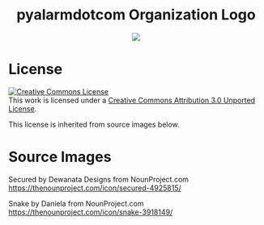 <h1 align="center">pyalarmdotcom Organization Logo</h1>

<p align="center"><img src="https://user-images.githubusercontent.com/466460/175550239-254ecb8b-895e-48b5-b00e-a72bedbc3eb9.png" /></p>

# License

<a rel="license" href="http://creativecommons.org/licenses/by/3.0/"><img alt="Creative Commons License" style="border-width:0" src="https://i.creativecommons.org/l/by/3.0/88x31.png" /></a><br />This work is licensed under a <a rel="license" href="http://creativecommons.org/licenses/by/3.0/">Creative Commons Attribution 3.0 Unported License</a>.

This license is inherited from source images below.

# Source Images

Secured by Dewanata Designs from NounProject.com
https://thenounproject.com/icon/secured-4925815/

Snake by Daniela from NounProject.com
https://thenounproject.com/icon/snake-3918149/
